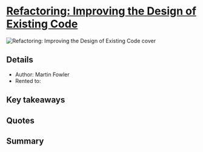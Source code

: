# [Refactoring: Improving the Design of Existing Code](https://www.amazon.com/Refactoring-Improving-Existing-Addison-Wesley-Signature/dp/0134757599)

![Refactoring: Improving the Design of Existing Code cover](https://m.media-amazon.com/images/I/71e6ndHEwqL._SL1500_.jpg "Refactoring: Improving the Design of Existing Code cover")

## Details
- Author: Martin Fowler
- Rented to:

## Key takeaways

## Quotes

## Summary
